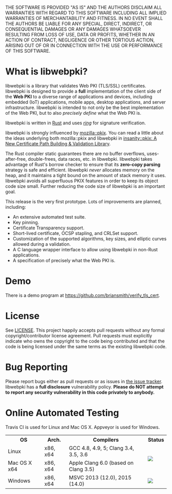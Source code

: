 THE SOFTWARE IS PROVIDED "AS IS" AND THE AUTHORS DISCLAIM ALL WARRANTIES
WITH REGARD TO THIS SOFTWARE INCLUDING ALL IMPLIED WARRANTIES OF
MERCHANTABILITY AND FITNESS. IN NO EVENT SHALL THE AUTHORS BE LIABLE FOR
ANY SPECIAL, DIRECT, INDIRECT, OR CONSEQUENTIAL DAMAGES OR ANY DAMAGES
WHATSOEVER RESULTING FROM LOSS OF USE, DATA OR PROFITS, WHETHER IN AN
ACTION OF CONTRACT, NEGLIGENCE OR OTHER TORTIOUS ACTION, ARISING OUT OF
OR IN CONNECTION WITH THE USE OR PERFORMANCE OF THIS SOFTWARE.



What is libwebpki?
==================

libwebpki is a library that validates Web PKI (TLS/SSL) certificates. libwebpki
is designed to provide a **full** implementation of the client side of the
**Web PKI** to a diverse range of applications and devices,
including embedded (IoT) applications, mobile apps, desktop applications, and
server infrastructure. libwebpki is intended to not only be the best
implementation of the Web PKI, but to also *precisely define* what the Web PKI
is.

libwebpki is written in [Rust](https://www.rust-lang.org/) and uses
[*ring*](https://github.com/briansmith/ring) for signature verification.

libwebpki is strongly influenced by
[mozilla::pkix](https://github.com/briansmith/mozillapkix). You can read a
little about the ideas underlying both mozilla::pkix and libwebpki in
[insanity::pkix: A New Certificate Path Building & Validation
Library](https://briansmith.org/insanity-pkix.html).

The Rust compiler static guarantees there are no buffer overflows,
uses-after-free, double-frees, data races, etc. in libwebpki. libwebpki takes
advantage of Rust's borrow checker to ensure that its **zero-copy parsing**
strategy is safe and efficient. libwebpki *never* allocates memory on the heap,
and it maintains a tight bound on the amount of stack memory it uses. libwebpki
avoids all superfluous PKIX features in order to keep its object code size
small. Further reducing the code size of libwebpki is an important goal.

This release is the very first prototype. Lots of improvements are planned,
including:

* An extensive automated test suite.
* Key pinning.
* Certificate Transparency support.
* Short-lived certificate, OCSP stapling, and CRLSet support.
* Customization of the supported algorithms, key sizes, and elliptic curves
  allowed during a validation.
* A C language wrapper interface to allow using libwebpki in non-Rust
  applications.
* A specification of precisely what the Web PKI is.



Demo
====

There is a demo program at https://github.com/briansmith/verify_tls_cert.



License
=======

See [LICENSE](LICENSE). This project happily accepts pull requests without any
formal copyright/contributor license agreement. Pull requests must explicitly
indicate who owns the copyright to the code being contributed and that the code
is being licensed under the same terms as the existing libwebpki code.



Bug Reporting
=============

Please report bugs either as pull requests or as issues in [the issue
tracker](https://github.com/briansmith/webpki/issues). libwebpki has a
**full disclosure** vulnerability policy. **Please do NOT attempt to report
any security vulnerability in this code privately to anybody.**



Online Automated Testing
========================

Travis CI is used for Linux and Mac OS X. Appveyor is used for Windows.

<table>
<tr><th>OS</th><th>Arch.</th><th>Compilers</th><th>Status</th>
<tr><td>Linux</td>
    <td>x86, x64<td>GCC 4.8, 4.9, 5; Clang 3.4, 3.5, 3.6</td>
    <td rowspan=2><a title="Build Status" href=https://travis-ci.org/briansmith/webpki><img src=https://travis-ci.org/briansmith/webpki.svg?branch=wip></a>
</tr>
<tr><td>Mac OS X x64</td>
    <td>x86, x64</td>
    <td>Apple Clang 6.0 (based on Clang 3.5)</td>
</tr>
<tr><td>Windows</td>
    <td>x86, x64</td>
    <td>MSVC 2013 (12.0), 2015 (14.0)</td>
    <td><a title="Build Status" href=https://ci.appveyor.com/project/briansmith/webpki/branch/wip><img src=https://ci.appveyor.com/api/projects/status/oypnhn7d5c8lpplw/branch/wip?svg=true></a>
</tr>
</table>

